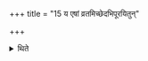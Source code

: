 +++
title = "15 य एषां व्रतमिच्छेदभिपूरयितुन्"

+++

<details><summary>थिते</summary>

य एषां व्रतमिच्छेदभिपूरयितुं दध्न एकं स्रुवमुन्नीय नापरमुन्नयेत १५
</details>
